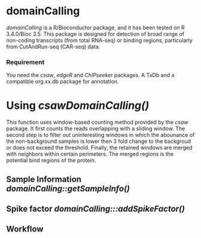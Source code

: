 # domainCalling

_domainCalling_ is a R/Bioconductor package, and it has been tested on R 3.4.0/Bioc 3.5. This package is designed for
detection of broad range of non-coding transcripts (from total RNA-seq) or binding regions, particularly from CutAndRun-seq (CAR-seq) data.

### Requirement
You need the _csaw_, _edgeR_ and _ChIPseeker_ packages. A TxDb and a compatible org.xx.db package for annotation.

# Using _csawDomainCalling()_
This function uses window-based counting method provided by the _csaw_ package. It first counts the reads overlapping with a 
sliding window. The second step is to filter out uninteresting windows in which the abounance of the non-background samples is
lower then 3 fold change to the backgroud or does not exceed the threshold. Finally, the retained windows are merged with 
neighbors within certain perimeters. The merged regions is the potential bind regions of the protein.

## Sample Information _domainCalling::getSampleInfo()_

## Spike factor _domainCalling:::addSpikeFactor()_

## Workflow
